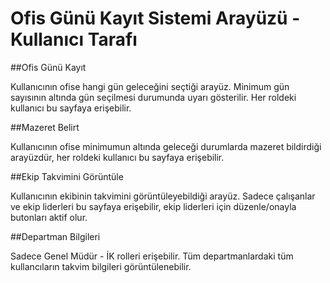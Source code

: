# Ofis Günü Kayıt Sistemi Arayüzü - Kullanıcı Tarafı


##Ofis Günü Kayıt

Kullanıcının ofise hangi gün geleceğini seçtiği arayüz. Minimum gün sayısının altında gün seçilmesi durumunda uyarı gösterilir. Her roldeki kullanıcı bu sayfaya erişebilir.

##Mazeret Belirt

Kullanıcının ofise minimumun altında geleceği durumlarda mazeret bildirdiği arayüzdür, her roldeki kullanıcı bu sayfaya erişebilir. 


##Ekip Takvimini Görüntüle

Kullanıcının ekibinin takvimini görüntüleyebildiği arayüz. Sadece çalışanlar ve ekip liderleri bu sayfaya erişebilir, ekip liderleri için düzenle/onayla butonları aktif olur.


##Departman Bilgileri

Sadece Genel Müdür - İK rolleri erişebilir. Tüm departmanlardaki tüm kullancıların takvim bilgileri görüntülenebilir.


